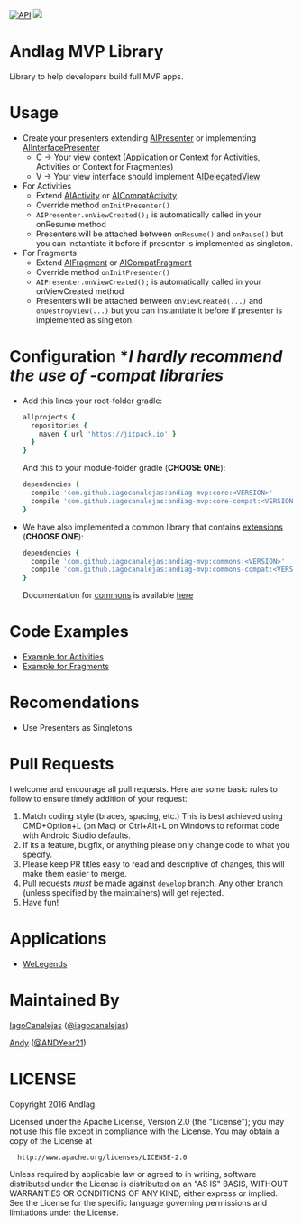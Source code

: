 [![API](https://img.shields.io/badge/API-9%2B-blue.svg?style=flat)](https://android-arsenal.com/api?level=9)
[![](https://jitpack.io/v/iagocanalejas/andiag-mvp.svg)](https://jitpack.io/#iagocanalejas/andiag-mvp)

AndIag MVP Library
=========
Library to help developers build full MVP apps.

# Usage
  - Create your presenters extending [AIPresenter](core/src/main/java/com/andiag/core/presenters/AIPresenter.java) or implementing [AIInterfacePresenter](core/src/main/java/com/andiag/core/presenters/AIInterfacePresenter.java)
      - C -> Your view context (Application or Context for Activities, Activities or Context for Fragmentes)
      - V -> Your view interface should implement [AIDelegatedView](core/src/main/java/com/andiag/core/views/AIDelegatedView.java)
  - For Activities
      - Extend [AIActivity](core/src/main/java/com/andiag/core/views/AIActivity.java) or [AICompatActivity](core/src/main/java/com/andiag/core/views/AICompatActivity.java)
      - Override method ``` onInitPresenter() ```
      - ``` AIPresenter.onViewCreated(); ``` is automatically called in your onResume method
      - Presenters will be attached between ```onResume()``` and ```onPause()``` but you can instantiate it before if presenter is implemented as singleton.
  - For Fragments
      - Extend [AIFragment](core/src/main/java/com/andiag/core/views/AIFragment.java) or [AICompatFragment](core/src/main/java/com/andiag/core/views/AICompatFragment.java)
      - Override method ``` onInitPresenter() ```
      - ``` AIPresenter.onViewCreated(); ``` is automatically called in your onViewCreated method
      - Presenters will be attached between ```onViewCreated(...)``` and ```onDestroyView(...)``` but you can instantiate it before if presenter is implemented as singleton.

# Configuration **I hardly recommend the use of *-compat libraries**
  - Add this lines your root-folder gradle:
    ```ruby
    allprojects {
      repositories {
        maven { url 'https://jitpack.io' }
      }
    }
    ```
    And this to your module-folder gradle (**CHOOSE ONE**):
    ```ruby
    dependencies {
      compile 'com.github.iagocanalejas:andiag-mvp:core:<VERSION>'
      compile 'com.github.iagocanalejas:andiag-mvp:core-compat:<VERSION>'
    }
    ```

  - We have also implemented a common library that contains [extensions](docs/COMMONS.md) (**CHOOSE ONE**):
    ```ruby
    dependencies {
      compile 'com.github.iagocanalejas:andiag-mvp:commons:<VERSION>'
      compile 'com.github.iagocanalejas:andiag-mvp:commons-compat:<VERSION>'
    }
    ```
    
    Documentation for [commons](docs/COMMONS.md) is available [here](docs/COMMONS.md)

# Code Examples
  - [Example for Activities](docs/example_activities.md)
  - [Example for Fragments](docs/example_fragments.md)
  
# Recomendations
  - Use Presenters as Singletons

# Pull Requests
I welcome and encourage all pull requests. Here are some basic rules to follow to ensure timely addition of your request:
  1. Match coding style (braces, spacing, etc.) This is best achieved using CMD+Option+L (on Mac) or Ctrl+Alt+L on Windows to reformat code with Android Studio defaults.
  2. If its a feature, bugfix, or anything please only change code to what you specify.
  3. Please keep PR titles easy to read and descriptive of changes, this will make them easier to merge.
  4. Pull requests _must_ be made against `develop` branch. Any other branch (unless specified by the maintainers) will get rejected.
  5. Have fun!

# Applications
  - [WeLegends](https://github.com/AndIag/WeLegends)
  
# Maintained By
[IagoCanalejas](https://github.com/iagocanalejas) ([@iagocanalejas](https://twitter.com/Iagocanalejas))

[Andy](https://github.com/andy135) ([@ANDYear21](https://twitter.com/ANDYear21))


  LICENSE
============
  Copyright 2016 AndIag

  Licensed under the Apache License, Version 2.0 (the "License");
  you may not use this file except in compliance with the License.
  You may obtain a copy of the License at

      http://www.apache.org/licenses/LICENSE-2.0

  Unless required by applicable law or agreed to in writing, software
  distributed under the License is distributed on an "AS IS" BASIS,
  WITHOUT WARRANTIES OR CONDITIONS OF ANY KIND, either express or implied.
  See the License for the specific language governing permissions and
  limitations under the License.
